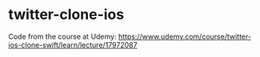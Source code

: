 # twitter-clone-ios

Code from the course at Udemy: https://www.udemy.com/course/twitter-ios-clone-swift/learn/lecture/17972087

